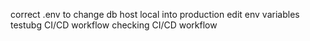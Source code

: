 correct .env to change db host local into production
edit env variables 
testubg CI/CD  workflow 
checking CI/CD workflow